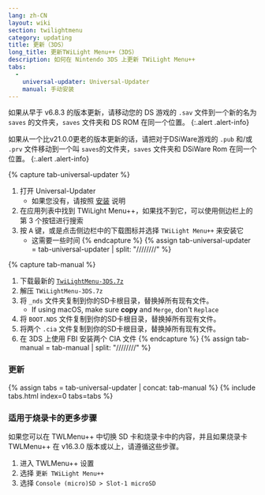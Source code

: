 ```yaml
---
lang: zh-CN
layout: wiki
section: twilightmenu
category: updating
title: 更新（3DS）
long_title: 更新TWiLight Menu++（3DS）
description: 如何在 Nintendo 3DS 上更新 TWiLight Menu++
tabs:
  - 
    universal-updater: Universal-Updater
    manual: 手动安装
---
```


如果从早于 v6.8.3 的版本更新，请移动您的 DS 游戏的 `.sav` 文件到一个新的名为 `saves` 的文件夹，`saves` 文件夹和 DS ROM 在同一个位置。
{:.alert .alert-info}

如果从一个比v21.0.0更老的版本更新的话，请把对于DSiWare游戏的 `.pub` 和/或 `.prv` 文件移动到一个叫 `saves`的文件夹，`saves` 文件夹和 DSiWare Rom 在同一个位置。
{:.alert .alert-info}

{% capture tab-universal-updater %}
1. 打开 Universal-Updater
   - 如果您没有，请按照 [安装](installing-3ds) 说明
1. 在应用列表中找到 TWiLight Menu++，如果找不到它，可以使用侧边栏上的第 3 个按钮进行搜索
1. 按 <kbd class="face">A</kbd> 键，或是点击侧边栏中的下载图标并选择 `TWiLight Menu++` 来安装它
   - 这需要一些时间
{% endcapture %}
{% assign tab-universal-updater = tab-universal-updater | split: "////////" %}

{% capture tab-manual %}
1. 下载最新的 [`TwiLightMenu-3DS.7z`](https://github.com/DS-Homebrew/TWiLightMenu/releases/latest/download/TWiLightMenu-3DS.7z)
1. 解压 `TWiLightMenu-3DS.7z`
1. 将 `_nds` 文件夹复制到你的SD卡根目录，替换掉所有现有文件。
   - If using macOS, make sure **copy** and `Merge`, don't `Replace`
1. 将 `BOOT.NDS` 文件复制到你的SD卡根目录，替换掉所有现有文件。
1. 将两个 `.cia` 文件复制到你的SD卡根目录，替换掉所有现有文件。
1. 在 3DS 上使用 FBI 安装两个 CIA 文件
{% endcapture %}
{% assign tab-manual = tab-manual | split: "////////" %}

### 更新

{% assign tabs = tab-universal-updater | concat: tab-manual %}
{% include tabs.html index=0 tabs=tabs %}

### 适用于烧录卡的更多步骤

如果您可以在 TWLMenu++ 中切换 SD 卡和烧录卡中的内容，并且如果烧录卡 TWLMenu++ 在 v16.3.0 版本或以上，请遵循这些步骤。

1. 进入 TWLMenu++ 设置
1. 选择 `更新 TWiLight Menu++`
1. 选择 `Console (micro)SD > Slot-1 microSD`

